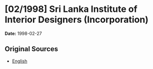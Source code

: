 # [02/1998] Sri Lanka Institute of Interior Designers (Incorporation)

**Date:** 1998-02-27

## Original Sources

- [English](https://documents.gov.lk/view/acts/1998/2/02-1998_E.pdf)

